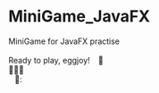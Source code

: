 # MiniGame_JavaFX

MiniGame for JavaFX practise <br /> <br />
Ready to play, eggjoy!
&ensp; :egg: <br />
:egg::egg::egg: <br />
&ensp; :egg:: <br />
